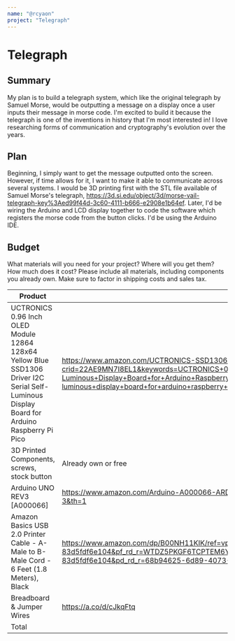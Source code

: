 ```yaml
---
name: "@rcyaon"
project: "Telegraph"
---
```


# Telegraph

## Summary

My plan is to build a telegraph system, which like the original telegraph by Samuel Morse, would be outputting a message on a display once a user inputs their message in morse code. I'm excited to build it because the telegraph is one of the inventions in history that I'm most interested in! I love researching forms of communication and cryptography's evolution over the years. 


## Plan

Beginning, I simply want to get the message outputted onto the screen. However, if time allows for it, I want to make it able to communicate across several systems. I would be 3D printing first with the STL file available of Samuel Morse's telegraph, https://3d.si.edu/object/3d/morse-vail-telegraph-key%3Aed99f44d-3c60-4111-b666-e2908e1b64ef. Later, I'd be wiring the Arduino and LCD display together to code the software which registers the morse code from the button clicks. I'd be using the Arduino IDE. 

## Budget

What materials will you need for your project? Where will you get them? How much does it cost? Please include all materials, including components you already own. Make sure to factor in shipping costs and sales tax.

| Product         | Supplier/Link                         | Cost   |
| --------------- | ------------------------------------- | ------ |
| UCTRONICS 0.96 Inch OLED Module 12864 128x64 Yellow Blue SSD1306 Driver I2C Serial Self-Luminous Display Board for Arduino Raspberry Pi Pico | https://www.amazon.com/UCTRONICS-SSD1306-Self-Luminous-Display-Raspberry/dp/B072Q2X2LL/ref=sr_1_1?crid=22AE9MN7I8EL1&keywords=UCTRONICS+0.96+Inch+OLED+Module+12864+128x64+Yellow+Blue+SSD1306+Driver+I2C+Serial+Self-Luminous+Display+Board+for+Arduino+Raspberry+Pi+Pico&qid=1672358011&s=electronics&sprefix=uctronics+0.96+inch+oled+module+12864+128x64+yellow+blue+ssd1306+driver+i2c+serial+self-luminous+display+board+for+arduino+raspberry+pi+pico%2Celectronics%2C341&sr=1-1 | $6.99  |
| 3D Printed Components, screws, stock button  | Already own or free  | $0.00 |
| Arduino UNO REV3 [A000066] | https://www.amazon.com/Arduino-A000066-ARDUINO-UNO-R3/dp/B008GRTSV6/ref=sr_1_3?crid=MEA30K8T836S&keywords=arduino&qid=1672357641&sprefix=arduino%2Caps%2C124&sr=8-3&th=1 | $29.95 |
| Amazon Basics USB 2.0 Printer Cable - A-Male to B-Male Cord - 6 Feet (1.8 Meters), Black | https://www.amazon.com/dp/B00NH11KIK/ref=vp_d_pb_TIER3_p13sess_lp_B008GRTSV6_pd?_encoding=UTF8&pf_rd_p=7ff5771e-3d64-43df-8374-83d5fdf6e104&pf_rd_r=WTDZ5PKGF6TCPTEM6YCH&pd_rd_wg=8nfMZ&pd_rd_i=B00NH11KIK&pd_rd_w=EnZ1L&content-id=amzn1.sym.7ff5771e-3d64-43df-8374-83d5fdf6e104&pd_rd_r=68b94625-6d89-4073-9c3a-031e39c91232&th=1 | $6.29 |
| Breadboard & Jumper Wires | https://a.co/d/cJkqFtq | $12.99 |
| Total           |                                       | $56.22 |
